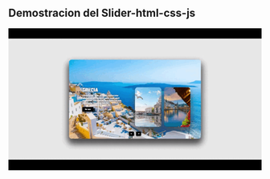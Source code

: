 ## Demostracion del Slider-html-css-js
![Alt text](./slider-html-css-js/img/Slider-de-imagenes.gif)
